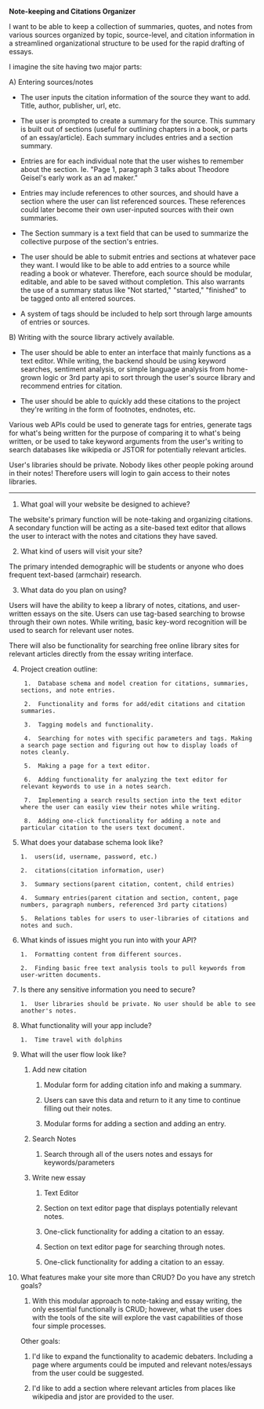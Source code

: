 
**Note-keeping and Citations Organizer**

I want to be able to keep a collection of summaries, quotes, and notes from various sources organized by topic, source-level, and citation information in a streamlined organizational structure to be used for the rapid drafting of essays.

I imagine the site having two major parts:

A) Entering sources/notes

-   The user inputs the citation information of the source they want to add. Title, author, publisher, url, etc.
    
-   The user is prompted to create a summary for the source. This summary is built out of sections (useful for outlining chapters in a book, or parts of an essay/article). Each summary includes entries and a section summary.
    

-   Entries are for each individual note that the user wishes to remember about the section. Ie. "Page 1, paragraph 3 talks about Theodore Geisel's early work as an ad maker."
    
-   Entries may include references to other sources, and should have a section where the user can list referenced sources. These references could later become their own user-inputed sources with their own summaries.
    
-   The Section summary is a text field that can be used to summarize the collective purpose of the section's entries.
    

-   The user should be able to submit entries and sections at whatever pace they want. I would like to be able to add entries to a source while reading a book or whatever. Therefore, each source should be modular, editable, and able to be saved without completion. This also warrants the use of a summary status like "Not started," "started," "finished" to be tagged onto all entered sources.
    
-   A system of tags should be included to help sort through large amounts of entries or sources.
    

B) Writing with the source library actively available.

-   The user should be able to enter an interface that mainly functions as a text editor. While writing, the backend should be using keyword searches, sentiment analysis, or simple language analysis from home-grown logic or 3rd party api to sort through the user's source library and recommend entries for citation.
    
-   The user should be able to quickly add these citations to the project they're writing in the form of footnotes, endnotes, etc.
    

Various web APIs could be used to generate tags for entries, generate tags for what's being written for the purpose of comparing it to what's being written, or be used to take keyword arguments from the user's writing to search databases like wikipedia or JSTOR for potentially relevant articles.

User's libraries should be private. Nobody likes other people poking around in their notes! Therefore users will login to gain access to their notes libraries.

---

1) What goal will your website be designed to achieve?

The website's primary function will be note-taking and organizing citations. A secondary function will be acting as a site-based text editor that allows the user to interact with the notes and citations they have saved.

2) What kind of users will visit your site?

The primary intended demographic will be students or anyone who does frequent text-based (armchair) research.

3) What data do you plan on using?

Users will have the ability to keep a library of notes, citations, and user-written essays on the site. Users can use tag-based searching to browse through their own notes. While writing, basic key-word recognition will be used to search for relevant user notes.

There will also be functionality for searching free online library sites for relevant articles directly from the essay writing interface.

4) Project creation outline:

		1.  Database schema and model creation for citations, summaries, sections, and note entries.
		    
		2.  Functionality and forms for add/edit citations and citation summaries.
		    
		3.  Tagging models and functionality.
		    
		4.  Searching for notes with specific parameters and tags. Making a search page section and figuring out how to display loads of notes cleanly.
		    
		5.  Making a page for a text editor.
		    
		6.  Adding functionality for analyzing the text editor for relevant keywords to use in a notes search.
		    
		7.  Implementing a search results section into the text editor where the user can easily view their notes while writing.
		    
		8.  Adding one-click functionality for adding a note and particular citation to the users text document.
    

5.  What does your database schema look like?
    

		1.  users(id, username, password, etc.)
		    
		2.  citations(citation information, user)
		    
		3.  Summary sections(parent citation, content, child entries)
		    
		4.  Summary entries(parent citation and section, content, page numbers, paragraph numbers, referenced 3rd party citations)
		    
		5.  Relations tables for users to user-libraries of citations and notes and such.
    

6.  What kinds of issues might you run into with your API?
    

		1.  Formatting content from different sources.
		    
		2.  Finding basic free text analysis tools to pull keywords from user-written documents.
    

7.  Is there any sensitive information you need to secure?
    

		1.  User libraries should be private. No user should be able to see another's notes.
    

7.  What functionality will your app include?
    

		1.  Time travel with dolphins
    

9.  What will the user flow look like?
    

	1.  Add new citation
    

		1.  Modular form for adding citation info and making a summary.
		    
		2.  Users can save this data and return to it any time to continue filling out their notes.
		    
		3.  Modular forms for adding a section and adding an entry.
    

	3.  Search Notes
    

		1.  Search through all of the users notes and essays for keywords/parameters
    

	5.  Write new essay
    

		1.  Text Editor
		    
		2.  Section on text editor page that displays potentially relevant notes.
		    

		1.  One-click functionality for adding a citation to an essay.
		    

		4.  Section on text editor page for searching through notes.
		    

		1.  One-click functionality for adding a citation to an essay.
		    

11.  What features make your site more than CRUD? Do you have any stretch goals?
    
		
		1.  With this modular approach to note-taking and essay writing, the only essential functionally is CRUD; however, what the user does with the tools of the site will explore the vast capabilities of those four simple processes.
    
	 Other goals:
    

		1.  I'd like to expand the functionality to academic debaters. Including a page where arguments could be imputed and relevant notes/essays from the user could be suggested.
		    
		2.  I'd like to add a section where relevant articles from places like wikipedia and jstor are provided to the user.